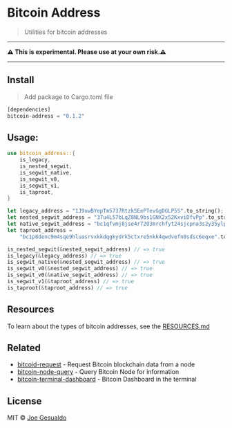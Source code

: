 
# Bitcoin Address
> Utilities for bitcoin addresses

---

**⚠️ This is experimental. Please use at your own risk.⚠️**

---

## Install
> Add package to Cargo.toml file
```rust
[dependencies]
bitcoin-address = "0.1.2"
```

## Usage:
```rust
use bitcoin_address::{
    is_legacy,
    is_nested_segwit,
    is_segwit_native,
    is_segwit_v0,
    is_segwit_v1,
    is_taproot,
}

let legacy_address = "1J9uwBYepTm5737RtzkSEePTevGgDGLP5S".to_string();
let nested_segwit_address = "37u4L57bLqZ8NL9bs1GNX2x52KxviDfvPp".to_string();
let native_segwit_address = "bc1qfvmj8jse4r7203mrchfyt24sjcpna3s2y35ylp".to_string();
let taproot_address =
    "bc1p8denc9m4sqe9hluasrvxkkdqgkydrk5ctxre5nkk4qwdvefn0sdsc6eqxe".to_string();

is_nested_segwit(&nested_segwit_address) // => true
is_legacy(&legacy_address) // => true
is_segwit_native(&nested_segwit_address) // => true
is_segwit_v0(&nested_segwit_address) // => true
is_segwit_v0(&native_segwit_address) // => true
is_segwit_v1(&taproot_address) // => true
is_taproot(&taproot_address) // => true
```
## Resources
To learn about the types of bitcoin addresses, see the [RESOURCES.md](./RESOURCES.md)

## Related
- [bitcoid-request](https://github.com/joegesualdo/bitcoind-request) - Request Bitcoin blockchain data from a node
- [bitcoin-node-query](https://github.com/joegesualdo/bitcoin-node-query) - Query Bitcoin Node for information
- [bitcoin-terminal-dashboard](https://github.com/joegesualdo/bitcoin-terminal-dashboard) - Bitcoin Dashboard in the terminal

## License
MIT © [Joe Gesualdo]()
 

